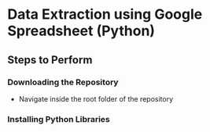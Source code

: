 # Data Extraction using Google Spreadsheet (Python)

## Steps to Perform

### Downloading the Repository
* Navigate inside the root folder of the repository

### Installing Python Libraries
